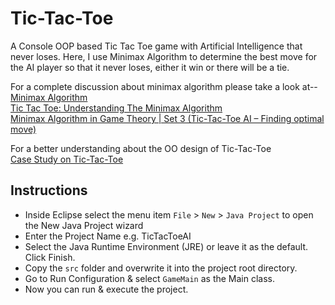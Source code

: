
# Tic-Tac-Toe

A Console OOP based Tic Tac Toe game with Artificial Intelligence that never loses. Here, I use Minimax Algorithm to determine the best move for the AI player so that it never loses, either it win or there will be a tie. 

For a complete discussion about minimax algorithm please take a look at--
<br/><a href="https://www.youtube.com/watch?v=6ELUvkSkCts">Minimax Algorithm</a><br />
<a href="http://neverstopbuilding.com/minimax">Tic Tac Toe: Understanding The Minimax Algorithm</a><br />
<a href="http://www.geeksforgeeks.org/minimax-algorithm-in-game-theory-set-3-tic-tac-toe-ai-finding-optimal-move/">Minimax Algorithm in Game Theory | Set 3 (Tic-Tac-Toe AI – Finding optimal move)</a>

For a better understanding about the OO design of Tic-Tac-Toe
<br/><a href="http://www.ntu.edu.sg/home/ehchua/programming/java/JavaGame_TicTacToe.html">Case Study on Tic-Tac-Toe</a>

## Instructions

- Inside Eclipse select the menu item `File` > `New` > `Java Project` to open the New Java Project wizard
- Enter the Project Name e.g. TicTacToeAI
- Select the Java Runtime Environment (JRE) or leave it as the default. Click Finish.
- Copy the `src` folder and overwrite it into the project root directory.
- Go to Run Configuration & select `GameMain` as the Main class.
- Now you can run & execute the project.